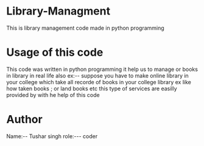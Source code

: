 # Library-Managment
This is library management code made in python programming

#  Usage of this code
This code was written in python programming 
it help us to manage or books in library in real life also ex:--
suppose you have to make online library in your college which take all recorde of books in your college library
ex like how taken books ; or land books  etc this type of services are easilly provided by with he help of this code 

# Author
Name:-- Tushar singh
role:--- coder 
